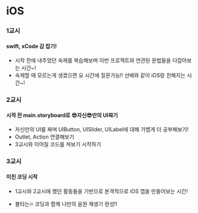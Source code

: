 # iOS

### 1교시

#### swift, xCode 감 잡기!

* 시작 전에 내주었던 숙제를 복습해보며 이번 프로젝트와 연관된 문법들을 다잡아보는 시간~! 
* 숙제할 때 모르는게 생겼으면 요 시간에 질문가능!! 선배와 같이 iOS랑 친해지는 시간~!



### 2교시

#### 시작 전 main.storyboard로 😎자신😎만의 UI짜기

* 자신만의 UI를 짜며 UIButton, UISlider, UILabel에 대해 가볍게 더 공부해보기!
* Outlet, Action 연결해보기
* 3교시와 이어질 코드를 쳐보기 시작하기 



### 3교시

#### 미친 코딩 시작

* 1교시와 2교시에 했던 활동들을 기반으로 본격적으로 iOS 앱을 만들어보는 시간!

* 불타는🔥 코딩과 함께 나만의 음원 재생기 완성!!

  